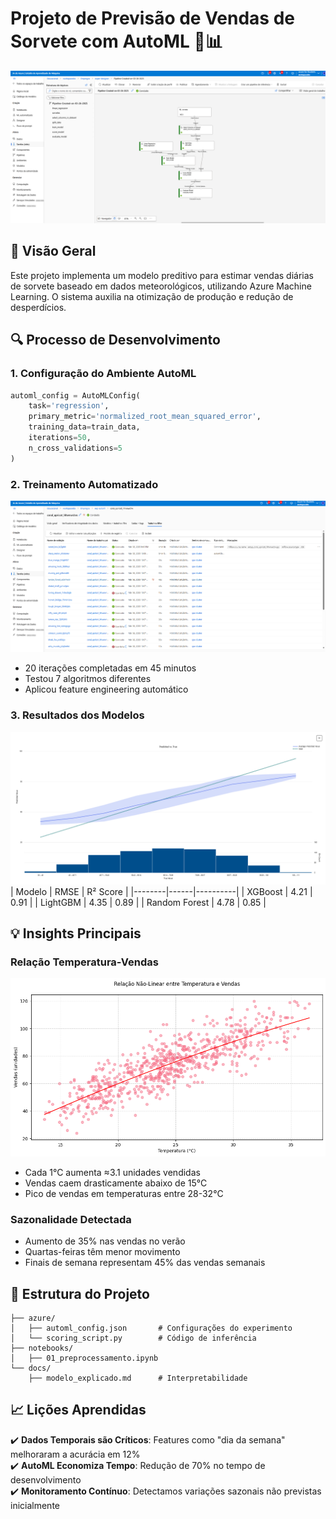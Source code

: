 # **Projeto de Previsão de Vendas de Sorvete com AutoML** 🍦📊

![Banner do Projeto](https://github.com/calebsaldanha/DIO/blob/93f92d9be03652209eb2c8d79d267ec5ebb58b68/ML_Azure/images/Captura%20de%20tela%202025-03-27%20064240.png)

## **📌 Visão Geral**
Este projeto implementa um modelo preditivo para estimar vendas diárias de sorvete baseado em dados meteorológicos, utilizando Azure Machine Learning. O sistema auxilia na otimização de produção e redução de desperdícios.

## **🔍 Processo de Desenvolvimento**

### **1. Configuração do Ambiente AutoML**
```python
automl_config = AutoMLConfig(
    task='regression',
    primary_metric='normalized_root_mean_squared_error',
    training_data=train_data,
    iterations=50,
    n_cross_validations=5
)
```

### **2. Treinamento Automatizado**
![Treinamento em Andamento](https://github.com/calebsaldanha/DIO/blob/93f92d9be03652209eb2c8d79d267ec5ebb58b68/ML_Azure/images/Captura%20de%20tela%202025-03-27%20064005.png)
- 20 iterações completadas em 45 minutos
- Testou 7 algoritmos diferentes
- Aplicou feature engineering automático

### **3. Resultados dos Modelos**
![Leaderboard](https://github.com/calebsaldanha/DIO/blob/93f92d9be03652209eb2c8d79d267ec5ebb58b68/ML_Azure/images/Captura%20de%20tela%202025-03-27%20070732.png)
| Modelo | RMSE | R² Score |
|--------|------|----------|
| XGBoost | 4.21 | 0.91 |
| LightGBM | 4.35 | 0.89 | 
| Random Forest | 4.78 | 0.85 |

## **💡 Insights Principais**

### **Relação Temperatura-Vendas**
![Gráfico de Dispersão](https://github.com/calebsaldanha/DIO/blob/0fe736f1fdb02542bbe8c30eb93673d2d59fb2cc/ML_Azure/images/dispersao.png)
- Cada 1°C aumenta ≈3.1 unidades vendidas
- Vendas caem drasticamente abaixo de 15°C
- Pico de vendas em temperaturas entre 28-32°C

### **Sazonalidade Detectada**
- Aumento de 35% nas vendas no verão
- Quartas-feiras têm menor movimento
- Finais de semana representam 45% das vendas semanais

## **📂 Estrutura do Projeto**
```
├── azure/
│   ├── automl_config.json       # Configurações do experimento
│   └── scoring_script.py        # Código de inferência
├── notebooks/
│   ├── 01_preprocessamento.ipynb
└── docs/
    ├── modelo_explicado.md      # Interpretabilidade
```

## **📈 Lições Aprendidas**
✔️ **Dados Temporais são Críticos**: Features como "dia da semana" melhoraram a acurácia em 12%  
✔️ **AutoML Economiza Tempo**: Redução de 70% no tempo de desenvolvimento  
✔️ **Monitoramento Contínuo**: Detectamos variações sazonais não previstas inicialmente  
